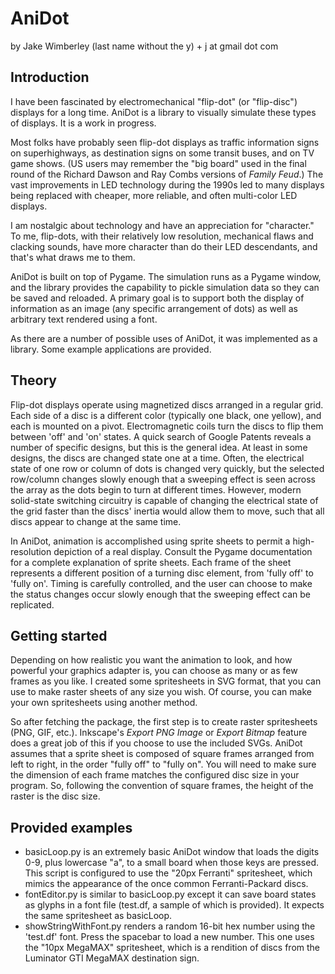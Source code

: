 # AniDot
by Jake Wimberley
(last name without the y) + j at gmail dot com

## Introduction

I have been fascinated by electromechanical "flip-dot" (or "flip-disc")
displays for a long time. AniDot is a library to visually simulate these types
of displays. It is a work in progress.

Most folks have probably seen flip-dot displays as traffic information signs on
superhighways, as destination signs on some transit buses, and on TV game
shows. (US users may remember the "big board" used in the final round of the
Richard Dawson and Ray Combs versions of *Family Feud*.) The vast improvements
in LED technology during the 1990s led to many displays being replaced with
cheaper, more reliable, and often multi-color LED displays.

I am nostalgic about technology and have an appreciation for "character." To
me, flip-dots, with their relatively low resolution, mechanical flaws and
clacking sounds, have more character than do their LED descendants, and that's
what draws me to them.

AniDot is built on top of Pygame. The simulation runs as a Pygame window, and
the library provides the capability to pickle simulation data so they can be
saved and reloaded. A primary goal is to support both the display of
information as an image (any specific arrangement of dots) as well as arbitrary
text rendered using a font.

As there are a number of possible uses of AniDot, it was implemented as a
library. Some example applications are provided.


## Theory

Flip-dot displays operate using magnetized discs arranged in a regular grid.
Each side of a disc is a different color (typically one black, one yellow), and
each is mounted on a pivot. Electromagnetic coils turn the discs to flip them
between 'off' and 'on' states. A quick search of Google Patents reveals a
number of specific designs, but this is the general idea. At least in some
designs, the discs are changed state one at a time. Often, the electrical state
of one row or column of dots is changed very quickly, but the selected
row/column changes slowly enough that a sweeping effect is seen across the
array as the dots begin to turn at different times. However, modern solid-state
switching circuitry is capable of changing the electrical state of the grid
faster than the discs' inertia would allow them to move, such that all discs
appear to change at the same time.

In AniDot, animation is accomplished using sprite sheets to permit a
high-resolution depiction of a real display. Consult the Pygame documentation
for a complete explanation of sprite sheets. Each frame of the sheet represents
a different position of a turning disc element, from 'fully off' to 'fully on'.
Timing is carefully controlled, and the user can choose to make the status
changes occur slowly enough that the sweeping effect can be replicated.

## Getting started 

Depending on how realistic you want the animation to look, and how powerful
your graphics adapter is, you can choose as many or as few frames as you like.
I created some spritesheets in SVG format, that you can use to make raster
sheets of any size you wish. Of course, you can make your own spritesheets
using another method.

So after fetching the package, the first step is to create raster spritesheets
(PNG, GIF, etc.). Inkscape's *Export PNG Image* or *Export Bitmap* feature does
a great job of this if you choose to use the included SVGs. AniDot assumes that
a sprite sheet is composed of square frames arranged from left to right, in the
order "fully off" to "fully on". You will need to make sure the dimension of
each frame matches the configured disc size in your program. So, following the
convention of square frames, the height of the raster is the disc size.

## Provided examples

- basicLoop.py is an extremely basic AniDot window that loads the digits 0-9,
  plus lowercase "a", to a small board when those keys are pressed. This script
  is configured to use the "20px Ferranti" spritesheet, which mimics the
  appearance of the once common Ferranti-Packard discs.
- fontEditor.py is similar to basicLoop.py except it can save board states as
  glyphs in a font file (test.df, a sample of which is provided). It expects the
  same spritesheet as basicLoop.
- showStringWithFont.py renders a random 16-bit hex number using the 'test.df'
  font. Press the spacebar to load a new number. This one uses the "10px
  MegaMAX" spritesheet, which is a rendition of discs from the Luminator GTI
  MegaMAX destination sign.
